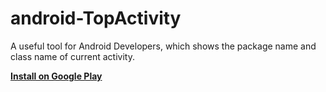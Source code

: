 # android-TopActivity
A useful tool for Android Developers, which shows the package name and class name of current activity.

**[Install on Google Play](https://play.google.com/store/apps/details?id=com.willme.topactivity)**
